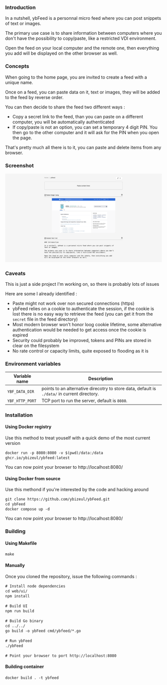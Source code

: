 ### Introduction

In a nutshell, ybFeed is a personnal micro feed where you can post snippets of 
text or images.

The primary use case is to share information between computers where you don't
have the possibility to copy/paste, like a restricted VDI environment.

Open the feed on your local computer and the remote one, then everything you add
will be displayed on the other browser as well.

### Concepts

When going to the home page, you are invited to create a feed with a unique
name.

Once on a feed, you can paste data on it, text or images, they will be added
to the feed by reverse order.

You can then decide to share the feed two different ways :

- Copy a secret link to the feed, than you can paste on a different computer,
you will be automatically authenticated
- If copy/paste is not an option, you can set a temporary 4 digit PIN. You then
go to the other computer and it will ask for the PIN when you open the page.

That's pretty much all there is to it, you can paste and delete items from any
browser.

### Screenshot

![Screenshot](assets/screenshot.png)

### Caveats

This is just a side project I'm working on, so there is probably lots of issues

Here are some I already identified :

- Paste might not work over non secured connections (https)
- ybFeed relies on a cookie to authenticate the session, if the cookie is lost
there is no easy way to retrieve the feed (you can get it from the `secret` file
in the feed directory)
- Most modern browser won't honor loog cookie lifetime, some alternative
authentication would be needed to get access once the cookie is expired
- Security could probably be improved, tokens and PINs are stored in clear on
the filesystem
- No rate control or capacity limits, quite exposed to flooding as it is

### Environment variables
| Variable name | Description |
|---------------|-------------|
| `YBF_DATA_DIR` | points to an alternative direcotry to store data, default is `./data/` in current directory. |
| `YBF_HTTP_PORT` | TCP port to run the server, default is `8080`. |

### Installation

#### Using Docker registry

Use this method to treat youself with a quick demo of the most current version

```
docker run -p 8080:8080 -v $(pwd)/data:/data ghcr.io/ybizeul/ybfeed:latest
```

You can now point your browser to http://localhost:8080/

#### Using Docker from source

Use this methond if you're interested by the code and hacking around

```
git clone https://github.com/ybizeul/ybFeed.git
cd ybFeed
docker compose up -d
```

You can now point your browser to http://localhost:8080/

### Building

#### Using Makefile

```
make
```

#### Manually

Once you cloned the repository, issue the following commands :
```
# Install node dependencies
cd web/ui/
npm install

# Build UI
npm run build

# Build Go binary
cd ../../
go build -o ybFeed cmd/ybfeed/*.go

# Run ybFeed
./ybFeed

# Point your browser to port http://localhost:8080
```

#### Building container

```
docker build . -t ybfeed
```

